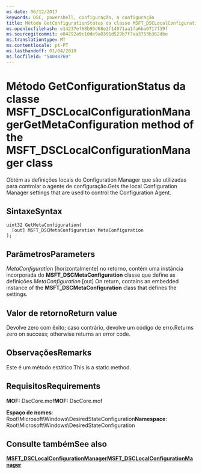 ```yaml
---
ms.date: 06/12/2017
keywords: DSC, powershell, configuração, a configuração
title: Método GetConfigurationStatus da classe MSFT_DSCLocalConfigurationManager
ms.openlocfilehash: e14237ef68b95d68e2f14071aa1fa6ba0717f39f
ms.sourcegitcommit: e04292a9c10de9a8391d529b7f7aa3753b362dbe
ms.translationtype: MT
ms.contentlocale: pt-PT
ms.lasthandoff: 01/04/2019
ms.locfileid: "54048769"
---
```

# <a name="getmetaconfiguration-method-of-the-msftdsclocalconfigurationmanager-class"></a><span data-ttu-id="86fe3-103">Método GetConfigurationStatus da classe MSFT_DSCLocalConfigurationManager</span><span class="sxs-lookup"><span data-stu-id="86fe3-103">GetMetaConfiguration method of the MSFT_DSCLocalConfigurationManager class</span></span>

<span data-ttu-id="86fe3-104">Obtém as definições locais do Configuration Manager que são utilizadas para controlar o agente de configuração.</span><span class="sxs-lookup"><span data-stu-id="86fe3-104">Gets the local Configuration Manager settings that are used to control the Configuration Agent.</span></span>

## <a name="syntax"></a><span data-ttu-id="86fe3-105">Sintaxe</span><span class="sxs-lookup"><span data-stu-id="86fe3-105">Syntax</span></span>

```mof
uint32 GetMetaConfiguration(
  [out] MSFT_DSCMetaConfiguration MetaConfiguration
);
```

## <a name="parameters"></a><span data-ttu-id="86fe3-106">Parâmetros</span><span class="sxs-lookup"><span data-stu-id="86fe3-106">Parameters</span></span>

<span data-ttu-id="86fe3-107">*MetaConfiguration* \[horizontalmente\] no retorno, contém uma instância incorporada do **MSFT_DSCMetaConfiguration** classe que define as definições.</span><span class="sxs-lookup"><span data-stu-id="86fe3-107">*MetaConfiguration* \[out\] On return, contains an embedded instance of the **MSFT_DSCMetaConfiguration** class that defines the settings.</span></span>

## <a name="return-value"></a><span data-ttu-id="86fe3-108">Valor de retorno</span><span class="sxs-lookup"><span data-stu-id="86fe3-108">Return value</span></span>

<span data-ttu-id="86fe3-109">Devolve zero com êxito; caso contrário, devolve um código de erro.</span><span class="sxs-lookup"><span data-stu-id="86fe3-109">Returns zero on success; otherwise returns an error code.</span></span>

## <a name="remarks"></a><span data-ttu-id="86fe3-110">Observações</span><span class="sxs-lookup"><span data-stu-id="86fe3-110">Remarks</span></span>

<span data-ttu-id="86fe3-111">Este é um método estático.</span><span class="sxs-lookup"><span data-stu-id="86fe3-111">This is a static method.</span></span>

## <a name="requirements"></a><span data-ttu-id="86fe3-112">Requisitos</span><span class="sxs-lookup"><span data-stu-id="86fe3-112">Requirements</span></span>

<span data-ttu-id="86fe3-113">**MOF:** DscCore.mof</span><span class="sxs-lookup"><span data-stu-id="86fe3-113">**MOF:** DscCore.mof</span></span>

<span data-ttu-id="86fe3-114">**Espaço de nomes**: Root\Microsoft\Windows\DesiredStateConfiguration</span><span class="sxs-lookup"><span data-stu-id="86fe3-114">**Namespace**: Root\Microsoft\Windows\DesiredStateConfiguration</span></span>

## <a name="see-also"></a><span data-ttu-id="86fe3-115">Consulte também</span><span class="sxs-lookup"><span data-stu-id="86fe3-115">See also</span></span>

[<span data-ttu-id="86fe3-116">**MSFT_DSCLocalConfigurationManager**</span><span class="sxs-lookup"><span data-stu-id="86fe3-116">**MSFT_DSCLocalConfigurationManager**</span></span>](msft-dsclocalconfigurationmanager.md)